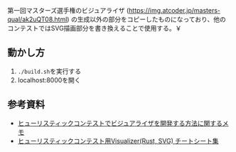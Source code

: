 第一回マスターズ選手権のビジュアライザ (https://img.atcoder.jp/masters-qual/ak2uQT08.html) の生成以外の部分をコピーしたものになっており、他のコンテストではSVG描画部分を書き換えることで使用する。￥

## 動かし方
1. `./build.sh`を実行する
2. localhost:8000を開く


## 参考資料
- [ヒューリスティックコンテストでビジュアライザを開発する方法に関するメモ](https://yunix-kyopro.hatenablog.com/entry/2023/12/17/150534#%E3%82%B9%E3%83%86%E3%83%83%E3%83%973-%E3%83%92%E3%83%A5%E3%83%BC%E3%83%AA%E3%82%B9%E3%83%86%E3%82%A3%E3%83%83%E3%82%AF%E3%82%B3%E3%83%B3%E3%83%86%E3%82%B9%E3%83%88%E3%81%AE%E3%83%93%E3%82%B8%E3%83%A5%E3%82%A2%E3%83%A9%E3%82%A4%E3%82%B6%E3%82%92%E4%B8%80%E3%81%8B%E3%82%89%E5%AE%9F%E8%A3%85%E3%81%99%E3%82%8B)
- [ヒューリスティックコンテスト用Visualizer(Rust, SVG) チートシート集](https://zenn.dev/tipstar0125/articles/d2cf0ef63bceb7)
